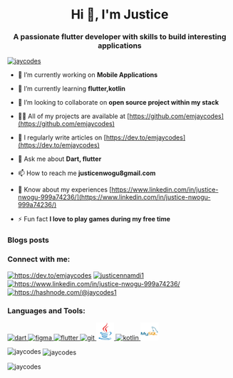 <h1 align="center">Hi 👋, I'm Justice</h1>
<h3 align="center">A passionate flutter developer with skills to build interesting applications</h3>

<p align="left"> <a href="https://github.com/ryo-ma/github-profile-trophy"><img src="https://github-profile-trophy.vercel.app/?username=jaycodes" alt="jaycodes" /></a> </p>

- 🔭 I’m currently working on **Mobile Applications**

- 🌱 I’m currently learning **flutter,kotlin**

- 👯 I’m looking to collaborate on **open source project within my stack**

- 👨‍💻 All of my projects are available at [https://github.com/emjaycodes](https://github.com/emjaycodes)

- 📝 I regularly write articles on [https://dev.to/emjaycodes](https://dev.to/emjaycodes)

- 💬 Ask me about **Dart, flutter**

- 📫 How to reach me **justicenwogu8gmail.com**

- 📄 Know about my experiences [https://www.linkedin.com/in/justice-nwogu-999a74236/](https://www.linkedin.com/in/justice-nwogu-999a74236/)

- ⚡ Fun fact **I love to play games during my free time**

### Blogs posts
<!-- BLOG-POST-LIST:START -->
<!-- BLOG-POST-LIST:END -->

<h3 align="left">Connect with me:</h3>
<p align="left">
<a href="https://dev.to/https://dev.to/emjaycodes" target="blank"><img align="center" src="https://raw.githubusercontent.com/rahuldkjain/github-profile-readme-generator/master/src/images/icons/Social/devto.svg" alt="https://dev.to/emjaycodes" height="30" width="40" /></a>
<a href="https://twitter.com/justicennamdi1" target="blank"><img align="center" src="https://raw.githubusercontent.com/rahuldkjain/github-profile-readme-generator/master/src/images/icons/Social/twitter.svg" alt="justicennamdi1" height="30" width="40" /></a>
<a href="https://linkedin.com/in/https://www.linkedin.com/in/justice-nwogu-999a74236/" target="blank"><img align="center" src="https://raw.githubusercontent.com/rahuldkjain/github-profile-readme-generator/master/src/images/icons/Social/linked-in-alt.svg" alt="https://www.linkedin.com/in/justice-nwogu-999a74236/" height="30" width="40" /></a>
<a href="https://hashnode.com/https://hashnode.com/@jaycodes1" target="blank"><img align="center" src="https://raw.githubusercontent.com/rahuldkjain/github-profile-readme-generator/master/src/images/icons/Social/hashnode.svg" alt="https://hashnode.com/@jaycodes1" height="30" width="40" /></a>
</p>

<h3 align="left">Languages and Tools:</h3>
<p align="left"> <a href="https://dart.dev" target="_blank" rel="noreferrer"> <img src="https://www.vectorlogo.zone/logos/dartlang/dartlang-icon.svg" alt="dart" width="40" height="40"/> </a> <a href="https://www.figma.com/" target="_blank" rel="noreferrer"> <img src="https://www.vectorlogo.zone/logos/figma/figma-icon.svg" alt="figma" width="40" height="40"/> </a> <a href="https://flutter.dev" target="_blank" rel="noreferrer"> <img src="https://www.vectorlogo.zone/logos/flutterio/flutterio-icon.svg" alt="flutter" width="40" height="40"/> </a> <a href="https://git-scm.com/" target="_blank" rel="noreferrer"> <img src="https://www.vectorlogo.zone/logos/git-scm/git-scm-icon.svg" alt="git" width="40" height="40"/> </a> <a href="https://www.java.com" target="_blank" rel="noreferrer"> <img src="https://raw.githubusercontent.com/devicons/devicon/master/icons/java/java-original.svg" alt="java" width="40" height="40"/> </a> <a href="https://kotlinlang.org" target="_blank" rel="noreferrer"> <img src="https://www.vectorlogo.zone/logos/kotlinlang/kotlinlang-icon.svg" alt="kotlin" width="40" height="40"/> </a> <a href="https://www.mysql.com/" target="_blank" rel="noreferrer"> <img src="https://raw.githubusercontent.com/devicons/devicon/master/icons/mysql/mysql-original-wordmark.svg" alt="mysql" width="40" height="40"/> </a> </p>

<p><img align="left" src="https://github-readme-stats.vercel.app/api/top-langs?username=jaycodes&show_icons=true&locale=en&layout=compact" alt="jaycodes" /></p>

<p>&nbsp;<img align="center" src="https://github-readme-stats.vercel.app/api?username=jaycodes&show_icons=true&locale=en" alt="jaycodes" /></p>

<p><img align="center" src="https://github-readme-streak-stats.herokuapp.com/?user=jaycodes&" alt="jaycodes" /></p>
